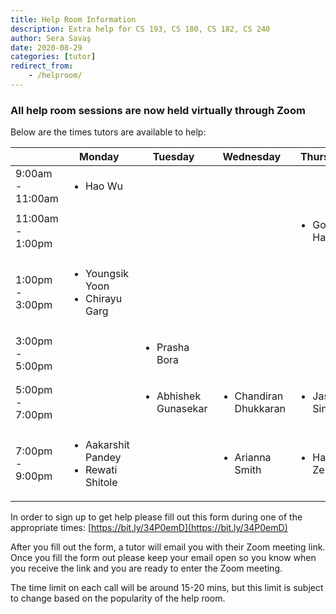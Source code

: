 ```yaml
---
title: Help Room Information
description: Extra help for CS 193, CS 180, CS 182, CS 240
author: Sera Savaş
date: 2020-08-29
categories: [tutor]
redirect_from:
    - /helproom/
---
```


### All help room sessions are now held virtually through Zoom

Below are the times tutors are available to help:

| | Monday | Tuesday | Wednesday | Thursday |
| ---- | ---- | ---- | ---- | ---- |
| 9:00am - 11:00am | <ul><li>Hao Wu</li></ul> | | |
| 11:00am - 1:00pm | | | | <ul><li>Gowri Harish</li></ul> |
| 1:00pm - 3:00pm | <ul><li>Youngsik Yoon</li><li>Chirayu Garg</li></ul> | | |
| 3:00pm - 5:00pm | | <ul><li>Prasha Bora</li></ul> | |  |
| 5:00pm - 7:00pm | | <ul><li>Abhishek Gunasekar</li></ul> | <ul><li>Chandiran Dhukkaran</li></ul> | <ul><li>Jasmine Singh</li></ul> |
| 7:00pm - 9:00pm | <ul><li>Aakarshit Pandey</li><li>Rewati Shitole</li></ul> | | <ul><li>Arianna Smith</li></ul> | <ul><li>Hajera Zemy</li></ul> |

In order to sign up to get help please fill out this form during one of the appropriate times: [https://bit.ly/34P0emD](https://bit.ly/34P0emD)

After you fill out the form, a tutor will email you with their Zoom meeting link. Once you fill the form out please keep your email open so you know when you receive the link and you are ready to enter the Zoom meeting. 

The time limit on each call will be around 15-20 mins, but this limit is subject to change based on the popularity of the help room.
